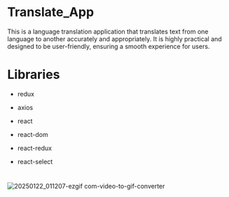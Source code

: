 # Translate_App
This is a language translation application that translates text from one language to another accurately and appropriately. It is highly practical and designed to be user-friendly, ensuring a smooth experience for users.

# Libraries
- redux
- axios
- react
- react-dom
- react-redux
- react-select

  #

![20250122_011207-ezgif com-video-to-gif-converter](https://github.com/user-attachments/assets/3f1ea67a-6856-463e-9943-62c33bc9fd5a)

